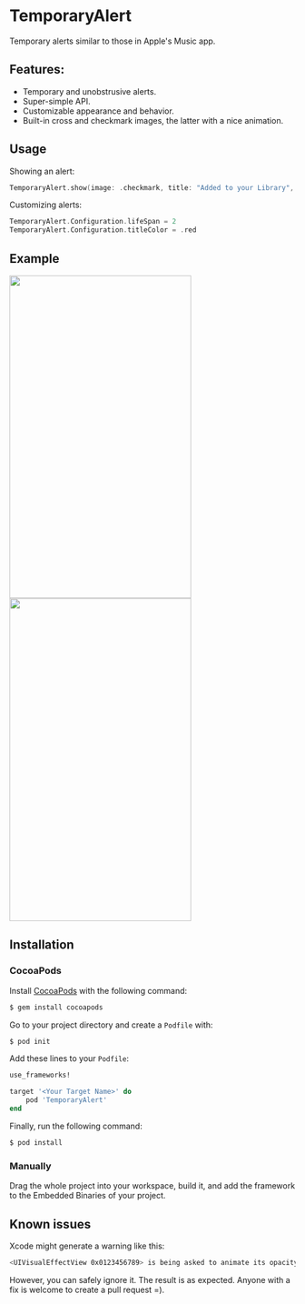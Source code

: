 # TemporaryAlert
Temporary alerts similar to those in Apple's Music app.

## Features:
* Temporary and unobstrusive alerts.
* Super-simple API.
* Customizable appearance and behavior.
* Built-in cross and checkmark images, the latter with a nice animation.

## Usage

Showing an alert:
```swift
TemporaryAlert.show(image: .checkmark, title: "Added to your Library", message: nil)
```

Customizing alerts:
```swift
TemporaryAlert.Configuration.lifeSpan = 2
TemporaryAlert.Configuration.titleColor = .red
```

## Example

<img src="https://raw.githubusercontent.com/daniel-barros/TemporaryAlert/assets/video.gif" width="320px" height="568px" />
<img src="https://raw.githubusercontent.com/daniel-barros/TemporaryAlert/assets/image.png" width="320px" height="568px" />

## Installation

### CocoaPods

Install [CocoaPods](http://cocoapods.org) with the following command:

```bash
$ gem install cocoapods
```

Go to your project directory and create a `Podfile` with:

```bash
$ pod init
```

Add these lines to your `Podfile`:

```ruby
use_frameworks!

target '<Your Target Name>' do
    pod 'TemporaryAlert'
end
```

Finally, run the following command:

```bash
$ pod install
```

### Manually

Drag the whole project into your workspace, build it, and add the framework to the Embedded Binaries of your project.

## Known issues

Xcode might generate a warning like this:
```bash
<UIVisualEffectView 0x0123456789> is being asked to animate its opacity. This will cause the effect to appear broken until opacity returns to 1.
```
However, you can safely ignore it. The result is as expected.
Anyone with a fix is welcome to create a pull request =).
